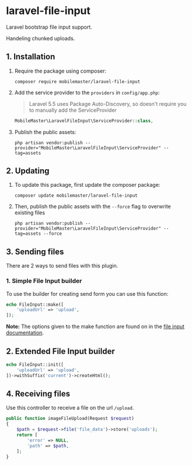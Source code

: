 laravel-file-input
================

Laravel bootstrap file input support.

Handeling chunked uploads.

## 1. Installation

1. Require the package using composer:

    ```
    composer require mobilemaster/laravel-file-input
    ```

2. Add the service provider to the `providers` in `config/app.php`:

    > Laravel 5.5 uses Package Auto-Discovery, so doesn't require you to manually add the ServiceProvider

    ```php
    MobileMaster\LaravelFileInput\ServiceProvider::class,
    ```

3. Publish the public assets:

    ```
    php artisan vendor:publish --provider="MobileMaster\LaravelFileInput\ServiceProvider" --tag=assets
    ```

## 2. Updating

1. To update this package, first update the composer package:

    ```
    composer update mobilemaster/laravel-file-input
    ```

2. Then, publish the public assets with the `--force` flag to overwrite existing files

    ```
    php artisan vendor:publish --provider="MobileMaster\LaravelFileInput\ServiceProvider" --tag=assets --force
    ```

## 3. Sending files

There are 2 ways to send files with this plugin.

### 1. Simple File Input builder
To use the builder for creating send form you can use this function:

```php
echo FileInput::make([
    'uploadUrl' => 'upload',
]);
```

**Note:** The options given to the make function are found on in the [file input documentation](https://github.com/kartik-v/bootstrap-fileinput/wiki/09.-%E5%8F%82%E6%95%B0).


## 2. Extended File Input builder

```php
echo FileInput::init([
    'uploadUrl' => 'upload',
])->withSuffix('current')->createHtml();
```

## 4. Receiving files

Use this controller to receive a file on the url `/upload`.

```php
public function imageFileUpload(Request $request)
{
    $path = $request->file('file_data')->store('uploads');
    return [
        'error' => NULL,
        'path' => $path,
    ];
}
```
